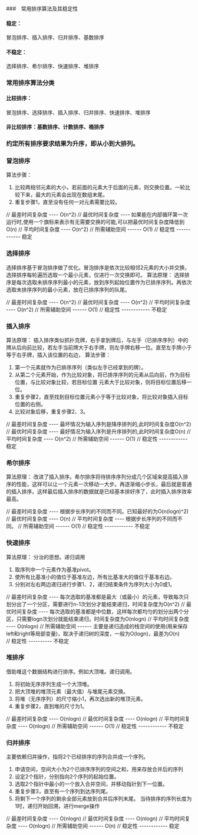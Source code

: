 ###　常用排序算法及其稳定性
#### 稳定：
冒泡排序、插入排序、归并排序、基数排序
#### 不稳定：
选择排序、希尔排序、快速排序、堆排序

### 常用排序算法分类
#### 比较排序：
冒泡排序、选择排序、插入排序、归并排序、快速排序、堆排序
#### 非比较排序：基数排序、计数排序、桶排序

### 约定所有排序要求结果为升序，即从小到大排列。

### 冒泡排序
算法步骤：
1. 比较两相邻元素的大小，若前面的元素大于后面的元素，则交换位置。一轮比较下来，最大的元素会出现在数组末尾。
2. 重复步骤1，直至没有任何一对元素需要比较。

// 最差时间复杂度 ---- O(n^2)
// 最优时间复杂度 ---- 如果能在内部循环第一次运行时,使用一个旗标来表示有无需要交换的可能,可以把最优时间复杂度降低到O(n)
// 平均时间复杂度 ---- O(n^2)
// 所需辅助空间 ------ O(1)
// 稳定性 ------------ 稳定

### 选择排序
选择排序基于冒泡排序做了优化。冒泡排序是依次比较相邻2元素的大小并交换，选择排序每轮遍历选取一个最小元素，仅进行一次交换即可。
算法原理：
选择排序是每次选取未排序序列最小的元素，放到序列起始位置作为已排序序列。再依次选取未排序序列的最小元素，放在已排序序列的队尾。

// 最差时间复杂度 ---- O(n^2)
// 最优时间复杂度 ---- O(n^2)
// 平均时间复杂度 ---- O(n^2)
// 所需辅助空间 ------ O(1)
// 稳定性 ------------ 不稳定

### 插入排序
算法原理：
插入排序类似抓扑克牌，右手拿到牌后，与左手（已排序序列）中的牌从后向前比较，若左手当前牌大于右手牌，则左手牌右移一位。直至左手牌小于等于右手牌，插入该位置的右边，
算法步骤：
1. 第一个元素就作为已排序序列（类似左手已经拿到的牌）。
2. 从第二个元素开始，作为比较对象，将已排序序列的元素从后向前，作为目标位置，与比较对象比较，若目标位置
元素大于比较对象，则将目标位置后移一位。
3. 重复步骤2，直至找到目标位置元素小于等于比较对象，将比较对象插入目标位置的右侧。
3. 比较对象后移，重复步骤2、3。

// 最差时间复杂度 ---- 最坏情况为输入序列是降序排列的,此时时间复杂度O(n^2)
// 最优时间复杂度 ---- 最好情况为输入序列是升序排列的,此时时间复杂度O(n)
// 平均时间复杂度 ---- O(n^2)
// 所需辅助空间 ------ O(1)
// 稳定性 ------------ 稳定

### 希尔排序
算法原理：
改进了插入排序。希尔排序将待排序序列分成几个区域来提高插入排序的性能，这样可以让一个元素一次移动一大步。再逐渐缩小步长，最后就是普通的插入排序。这样最后插入排序的数据就是已经基本排好序了，此时插入排序效率最高。

// 最差时间复杂度 ---- 根据步长序列的不同而不同。已知最好的为O(n(logn)^2)
// 最优时间复杂度 ---- O(n)
// 平均时间复杂度 ---- 根据步长序列的不同而不同。
// 所需辅助空间 ------ O(1)
// 稳定性 ------------ 不稳定

### 快速排序
算法原理：
分治的思想。递归调用
1. 取序列中一个元素作为基准pivot。
2. 使所有比基准小的值位于基准左边，所有比基准大的值位于基准右边。
3. 分别对左右两边递归进行步骤1、2，递归结束条件为序列大小为0或1。

// 最差时间复杂度 ---- 每次选取的基准都是最大（或最小）的元素，导致每次只划分出了一个分区，需要进行n-1次划分才能结束递归，时间复杂度为O(n^2)
// 最优时间复杂度 ---- 每次选取的基准都是中位数，这样每次都均匀的划分出两个分区，只需要logn次划分就能结束递归，时间复杂度为O(nlogn)
// 平均时间复杂度 ---- O(nlogn)
// 所需辅助空间 ------ 主要是递归造成的栈空间的使用(用来保存left和right等局部变量)，取决于递归树的深度，一般为O(logn)，最差为O(n)       
// 稳定性 ---------- 不稳定

### 堆排序
借助堆这个数据结构进行排序。例如大顶堆。递归调用。

1. 将初始无序序列生成一个大顶堆。
2. 把大顶堆的堆顶元素（最大值）与堆尾元素交换。
3. 将堆（无序序列）的尺寸缩小1，再次选出新的堆顶元素。
4. 重复步骤2，直到堆的尺寸为1。

// 最差时间复杂度 ---- O(nlogn)
// 最优时间复杂度 ---- O(nlogn)
// 平均时间复杂度 ---- O(nlogn)
// 所需辅助空间 ------ O(1)
// 稳定性 ------------ 不稳定

### 归并排序
主要依赖归并操作，指将2个已经排序的序列合并成一个序列。
1. 申请空间，空间大小为2个已排序序列的空间之和，用来存放合并后的序列
2. 设定2个指针，分别指向2个序列的起始位置。
3. 选取2个指针中最小的一个放入合并空间，并移动指针到下一位置。
4. 重复步骤3，直至有一个序列到达序列尾。
5. 将剩下一个序列的剩余全部元素放到合并后序列末尾。
当待排序的序列长度为1时，递归开始回溯，进行merge操作

// 最差时间复杂度 ---- O(nlogn)
// 最优时间复杂度 ---- O(nlogn)
// 平均时间复杂度 ---- O(nlogn)
// 所需辅助空间 ------ O(n)
// 稳定性 ------------ 稳定
